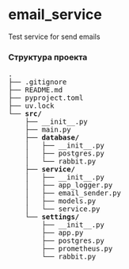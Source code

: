 # email_service
Test service for send emails

### Структура проекта
<pre>
.
├── .gitignore
├── README.md
├── pyproject.toml
├── uv.lock
└── <b>src/</b>
    ├── __init__.py
    ├── main.py
    ├── <b>database/</b>
    │   ├── __init__.py
    │   ├── postgres.py
    │   └── rabbit.py
    ├── <b>service/</b>
    │   ├── __init__.py
    │   ├── app_logger.py
    │   ├── email_sender.py
    │   ├── models.py
    │   └── service.py
    └── <b>settings/</b>
        ├── __init__.py
        ├── app.py
        ├── postgres.py
        ├── prometheus.py
        └── rabbit.py
</pre>
